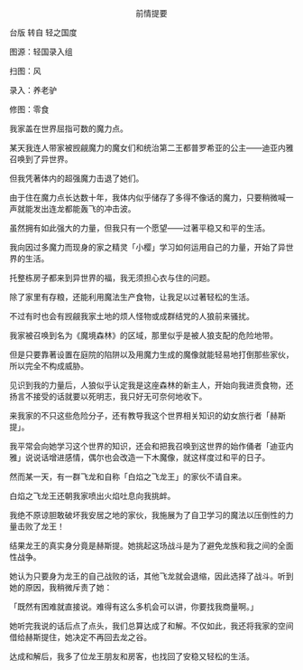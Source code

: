 <p align="center">前情提要</p>

台版 转自 轻之国度

图源：轻国录入组

扫图：风

录入：养老驴

修图：零食

我家盖在世界屈指可数的魔力点。

某天我连人带家被觊觎魔力的魔女们和统治第二王都普罗希亚的公主——迪亚内雅召唤到了异世界。

但我凭著体内的超强魔力击退了她们。

由于住在魔力点长达数十年，我体内似乎储存了多得不像话的魔力，只要稍微喊一声就能发出连龙都能轰飞的冲击波。

虽然拥有如此强大的力量，但我只有一个愿望——过著平稳又和平的生活。

我向因过多魔力而现身的家之精灵「小樱」学习如何运用自己的力量，开始了异世界的生活。

托整栋房子都来到异世界的福，我无须担心衣与住的问题。

除了家里有存粮，还能利用魔法生产食物，让我足以过著轻松的生活。

不过有时也会有觊觎我家土地的烦人怪物或成群结党的人狼前来骚扰。

我家被召唤到名为《魔境森林》的区域，那里似乎是被人狼支配的危险地带。

但是只要靠著设置在庭院的陷阱以及用魔力生成的魔像就能轻易地打倒那些家伙，所以完全不构成威胁。

见识到我的力量后，人狼似乎认定我是这座森林的新主人，开始向我进贡食物，还扬言不接受的话就要以死明志，我只好无可奈何地收下。

来我家的不只这些危险分子，还有教导我这个世界相关知识的幼女旅行者「赫斯提」。

我平常会向她学习这个世界的知识，还会和把我召唤到这世界的始作俑者「迪亚内雅」说说话增进感情，偶尔也会改造一下木魔像，就这样度过和平的日子。

然而某一天，有一群飞龙和自称「白焰之飞龙王」的家伙不请自来。

白焰之飞龙王还朝我家喷出火焰吐息向我挑衅。

我绝不原谅胆敢破坏我安居之地的家伙，我施展为了自卫学习的魔法以压倒性的力量击败了龙王！

结果龙王的真实身分竟是赫斯提。她挑起这场战斗是为了避免龙族和我之间的全面性战争。

她认为只要身为龙王的自己战败的话，其他飞龙就会退缩，因此选择了战斗。听到她的原因，我稍微斥责了她：

「既然有困难就直接说。难得有这么多机会可以讲，你要找我商量啊。」

她听完我说的话后点了点头，我们总算达成了和解。不仅如此，我还将我家的空间借给赫斯提住，她决定不再回去龙之谷。

达成和解后，我多了位龙王朋友和房客，也找回了安稳又轻松的生活。

